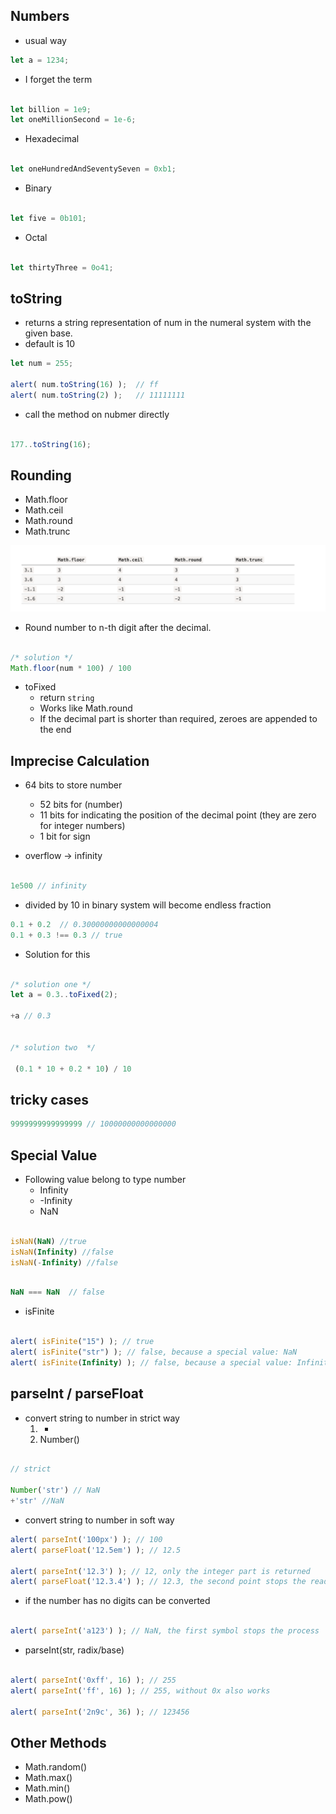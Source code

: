 ## Numbers

* usual way

```js
let a = 1234;
```

* I forget the term

```js

let billion = 1e9;
let oneMillionSecond = 1e-6;

```

* Hexadecimal

```js

let oneHundredAndSeventySeven = 0xb1;

```

* Binary

```js

let five = 0b101;

```

* Octal

```js

let thirtyThree = 0o41;

```

## toString
* returns a string representation of num in the numeral system with the given base.
* default is 10

```js
let num = 255;

alert( num.toString(16) );  // ff
alert( num.toString(2) );   // 11111111
```

* call the method on nubmer directly

```js

177..toString(16);

```

## Rounding

* Math.floor
* Math.ceil
* Math.round
* Math.trunc

<img src="./assets/rounding.png">

* Round number to n-th digit after the decimal.

```js

/* solution */
Math.floor(num * 100) / 100

```

* toFixed
  * return `string`
  * Works like Math.round
  *  If the decimal part is shorter than required, zeroes are appended to the end

## Imprecise Calculation
* 64 bits to store number
  * 52 bits for (number)
  * 11 bits for indicating the position of the decimal point (they are zero for integer numbers)
  * 1 bit for sign

* overflow -> infinity

```js

1e500 // infinity

```
* divided by 10 in binary system will become endless fraction

```js
0.1 + 0.2  // 0.30000000000000004
0.1 + 0.3 !== 0.3 // true
```

* Solution for this

```js

/* solution one */
let a = 0.3..toFixed(2);

+a // 0.3


/* solution two  */

 (0.1 * 10 + 0.2 * 10) / 10


```

## tricky cases

```js
9999999999999999 // 10000000000000000

```

## Special Value
* Following value belong to type number
  * Infinity
  * -Infinity
  * NaN


```js

isNaN(NaN) //true
isNaN(Infinity) //false
isNaN(-Infinity) //false

```

```js

NaN === NaN  // false

```

* isFinite

```js

alert( isFinite("15") ); // true
alert( isFinite("str") ); // false, because a special value: NaN
alert( isFinite(Infinity) ); // false, because a special value: Infinity
```

## parseInt / parseFloat

* convert string to number in strict way
  1. +
  2. Number()

```js

// strict

Number('str') // NaN
+'str' //NaN

```

* convert string to number in soft way

```js
alert( parseInt('100px') ); // 100
alert( parseFloat('12.5em') ); // 12.5

alert( parseInt('12.3') ); // 12, only the integer part is returned
alert( parseFloat('12.3.4') ); // 12.3, the second point stops the reading

```

  * if the number has no digits can be converted

  ```js

  alert( parseInt('a123') ); // NaN, the first symbol stops the process

  ```

* parseInt(str, radix/base)

```js

alert( parseInt('0xff', 16) ); // 255
alert( parseInt('ff', 16) ); // 255, without 0x also works

alert( parseInt('2n9c', 36) ); // 123456

```

## Other Methods
* Math.random()
* Math.max()
* Math.min()
* Math.pow()
